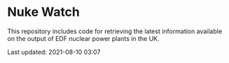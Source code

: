 # Nuke Watch

This repository includes code for retrieving the latest information available on the output of EDF nuclear power plants in the UK.

Last updated: 2021-08-10 03:07